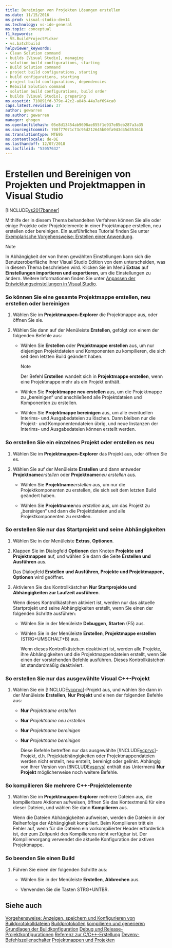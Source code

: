 ```yaml
---
title: Bereinigen von Projekten Lösungen erstellen
ms.date: 11/15/2016
ms.prod: visual-studio-dev14
ms.technology: vs-ide-general
ms.topic: conceptual
f1_keywords:
- VS.BuildProjectPicker
- vs.batchbuild
helpviewer_keywords:
- Clean Solution command
- builds [Visual Studio], managing
- solution build configurations, starting
- Build Solution command
- project build configurations, starting
- build configurations, starting
- project build configurations, dependencies
- Rebuild Solution command
- solution build configurations, build order
- builds [Visual Studio], preparing
ms.assetid: 710891fd-379e-42c2-a84b-44a7af694ca0
caps.latest.revision: 37
author: gewarren
ms.author: gewarren
manager: ghogen
ms.openlocfilehash: 05e8d13454ab9698ae855f1e937e85eb287a3a35
ms.sourcegitcommit: 708f77071c73c95d212645b00fa943d45d35361b
ms.translationtype: MTE95
ms.contentlocale: de-DE
ms.lasthandoff: 12/07/2018
ms.locfileid: "53057632"
---
```

# <a name="building-and-cleaning-projects-and-solutions-in-visual-studio"></a>Erstellen und Bereinigen von Projekten und Projektmappen in Visual Studio
[!INCLUDE[vs2017banner](../includes/vs2017banner.md)]

Mithilfe der in diesem Thema behandelten Verfahren können Sie alle oder einige Projekte oder Projektelemente in einer Projektmappe erstellen, neu erstellen oder bereinigen. Ein ausführliches Tutorial finden Sie unter [Exemplarische Vorgehensweise: Erstellen einer Anwendung](../ide/walkthrough-building-an-application.md).

> [!NOTE]
>  In Abhängigkeit der von Ihnen gewählten Einstellungen kann sich die Benutzeroberfläche Ihrer Visual Studio Edition von dem unterscheiden, was in diesem Thema beschrieben wird. Klicken Sie im Menü **Extras** auf **Einstellungen importieren und exportieren**, um die Einstellungen zu ändern. Weitere Informationen finden Sie unter [Anpassen der Entwicklungseinstellungen in Visual Studio](http://msdn.microsoft.com/en-us/22c4debb-4e31-47a8-8f19-16f328d7dcd3).

### <a name="to-build-rebuild-or-clean-an-entire-solution"></a>So können Sie eine gesamte Projektmappe erstellen, neu erstellen oder bereinigen

1.  Wählen Sie im **Projektmappen-Explorer** die Projektmappe aus, oder öffnen Sie sie.

2.  Wählen Sie dann auf der Menüleiste **Erstellen**, gefolgt von einem der folgenden Befehle aus:

    -   Wählen Sie **Erstellen** oder **Projektmappe erstellen** aus, um nur diejenigen Projektdateien und Komponenten zu kompilieren, die sich seit dem letzten Build geändert haben.

        > [!NOTE]
        >  Der Befehl **Erstellen** wandelt sich in **Projektmappe erstellen**, wenn eine Projektmappe mehr als ein Projekt enthält.

    -   Wählen Sie **Projektmappe neu erstellen** aus, um die Projektmappe zu „bereinigen“ und anschließend alle Projektdateien und Komponenten zu erstellen.

    -   Wählen Sie **Projektmappe bereinigen** aus, um alle eventuellen Interims- und Ausgabedateien zu löschen. Dann bleiben nur die Projekt- und Komponentendateien übrig, und neue Instanzen der Interims- und Ausgabedateien können erstellt werden.

### <a name="to-build-or-rebuild-a-single-project"></a>So erstellen Sie ein einzelnes Projekt oder erstellen es neu

1.  Wählen Sie im **Projektmappen-Explorer** das Projekt aus, oder öffnen Sie es.

2.  Wählen Sie auf der Menüleiste **Erstellen** und dann entweder **Projektname**_erstellen_ oder **Projektname**_neu erstellen_ aus.

    -   Wählen Sie **Projektname**_erstellen_ aus, um nur die Projektkomponenten zu erstellen, die sich seit dem letzten Build geändert haben.

    -   Wählen Sie **Projektname**_neu erstellen_ aus, um das Projekt zu „bereinigen“ und dann die Projektdateien und alle Projektkomponenten zu erstellen.

### <a name="to-build-only-the-startup-project-and-its-dependencies"></a>So erstellen Sie nur das Startprojekt und seine Abhängigkeiten

1. Wählen Sie in der Menüleiste **Extras**, **Optionen**.

2. Klappen Sie im Dialogfeld **Optionen** den Knoten **Projekte und Projektmappen** auf, und wählen Sie dann die Seite **Erstellen und Ausführen** aus.

    Das Dialogfeld **Erstellen und Ausführen, Projekte und Projektmappen, Optionen** wird geöffnet.

3. Aktivieren Sie das Kontrollkästchen **Nur Startprojekte und Abhängigkeiten zur Laufzeit ausführen**.

    Wenn dieses Kontrollkästchen aktiviert ist, werden nur das aktuelle Startprojekt und seine Abhängigkeiten erstellt, wenn Sie einen der folgenden Schritte ausführen:

   - Wählen Sie in der Menüleiste **Debuggen**, **Starten** (F5) aus.

   - Wählen Sie in der Menüleiste **Erstellen**, **Projektmappe erstellen** (STRG+UMSCHALT+B) aus.

     Wenn dieses Kontrollkästchen deaktiviert ist, werden alle Projekte, ihre Abhängigkeiten und die Projektmappendateien erstellt, wenn Sie einen der vorstehenden Befehle ausführen. Dieses Kontrollkästchen ist standardmäßig deaktiviert.

### <a name="to-build-only-the-selected-visual-c-project"></a>So erstellen Sie nur das ausgewählte Visual C++-Projekt

1. Wählen Sie ein [!INCLUDE[vcprvc](../includes/vcprvc-md.md)]-Projekt aus, und wählen Sie dann in der Menüleiste **Erstellen**, **Nur Projekt** und einen der folgenden Befehle aus:

   - **Nur** *Projektname erstellen*

   - **Nur** *Projektname neu erstellen*

   - **Nur** *Projektname bereinigen*

   - **Nur** *Projektname bereinigen*

     Diese Befehle betreffen nur das ausgewählte [!INCLUDE[vcprvc](../includes/vcprvc-md.md)]-Projekt, d.h. Projektabhängigkeiten oder Projektmappendateien werden nicht erstellt, neu erstellt, bereinigt oder gelinkt. Abhängig von Ihrer Version von [!INCLUDE[vsprvs](../includes/vsprvs-md.md)] enthält das Untermenü **Nur Projekt** möglicherweise noch weitere Befehle.

### <a name="to-compile-multiple-c-project-items"></a>So kompilieren Sie mehrere C++-Projektelemente

1.  Wählen Sie im **Projektmappen-Explorer** mehrere Dateien aus, die kompilierbare Aktionen aufweisen, öffnen Sie das Kontextmenü für eine dieser Dateien, und wählen Sie dann **Kompilieren** aus.

     Wenn die Dateien Abhängigkeiten aufweisen, werden die Dateien in der Reihenfolge der Abhängigkeit kompiliert. Beim Kompilieren tritt ein Fehler auf, wenn für die Dateien ein vorkompilierter Header erforderlich ist, der zum Zeitpunkt des Kompilierens nicht verfügbar ist. Der Kompiliervorgang verwendet die aktuelle Konfiguration der aktiven Projektmappe.

### <a name="to-stop-a-build"></a>So beenden Sie einen Build

1.  Führen Sie einen der folgenden Schritte aus:

    -   Wählen Sie in der Menüleiste **Erstellen**, **Abbrechen** aus.

    -   Verwenden Sie die Tasten STRG+UNTBR.

## <a name="see-also"></a>Siehe auch
 [Vorgehensweise: Anzeigen, speichern und Konfigurieren von Buildprotokolldateien](../ide/how-to-view-save-and-configure-build-log-files.md) [Buildprotokollen](../msbuild/obtaining-build-logs-with-msbuild.md) [kompilieren und generieren](../ide/compiling-and-building-in-visual-studio.md) [Grundlagen der Buildkonfiguration](../ide/understanding-build-configurations.md) [Debug und Release-Projektkonfigurationen](http://msdn.microsoft.com/en-us/0440b300-0614-4511-901a-105b771b236e) [Referenz zur C/C++-Erstellung](http://msdn.microsoft.com/library/100b4ccf-572c-4d1f-970c-fa0bc0cc0d2d) [Devenv-Befehlszeilenschalter](../ide/reference/devenv-command-line-switches.md) [Projektmappen und Projekten](../ide/solutions-and-projects-in-visual-studio.md)
